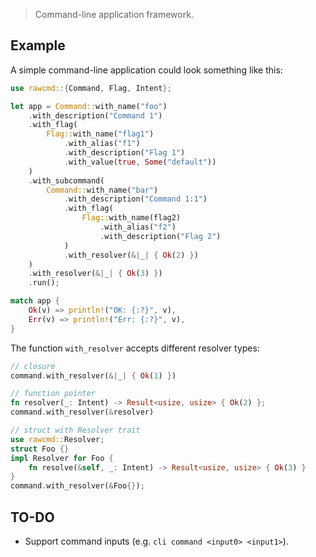 > Command-line application framework.

## Example

A simple command-line application could look something like this:

```rs
use rawcmd::{Command, Flag, Intent};

let app = Command::with_name("foo")
    .with_description("Command 1")
    .with_flag(
        Flag::with_name("flag1")
            .with_alias("f1")
            .with_description("Flag 1")
            .with_value(true, Some("default"))
    )
    .with_subcommand(
        Command::with_name("bar")
            .with_description("Command 1:1")
            .with_flag(
                Flag::with_name(flag2)
                    .with_alias("f2")
                    .with_description("Flag 2")
            )
            .with_resolver(&|_| { Ok(2) })
    )
    .with_resolver(&|_| { Ok(3) })
    .run();

match app {
    Ok(v) => println!("OK: {:?}", v),
    Err(v) => println!("Err: {:?}", v),
}
```

The function `with_resolver` accepts different resolver types:

```rs
// closure
command.with_resolver(&|_| { Ok(1) })

// function pointer
fn resolver(_: Intent) -> Result<usize, usize> { Ok(2) };
command.with_resolver(&resolver)

// struct with Resolver trait
use rawcmd::Resolver;
struct Foo {}
impl Resolver for Foo {
    fn resolve(&self, _: Intent) -> Result<usize, usize> { Ok(3) }
}
command.with_resolver(&Foo{});
```

## TO-DO

* Support command inputs (e.g. `cli command <input0> <input1>`).
